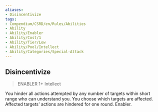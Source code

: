```yaml
---
aliases:
- Disincentivize
tags:
- Compendium/CSRD/en/Rules/Abilities
- Ability
- Ability/Enabler
- Ability/Cost/1
- Ability/Tier/Low
- Ability/Pool/Intellect
- Ability/Categories/Special-Attack
---
```


  
## Disincentivize  
>ENABLER 1+  Intellect  
  
You hinder all actions attempted by any number of targets within short range who can understand you. You choose which targets are affected. Affected targets' actions are hindered for one round. Enabler.
